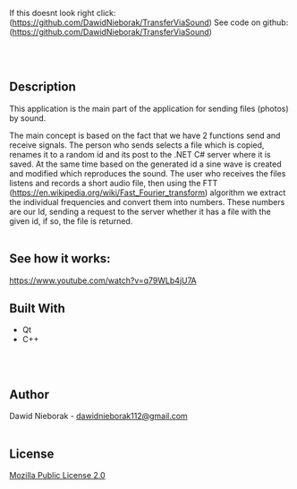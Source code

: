 If this doesnt look right click: (https://github.com/DawidNieborak/TransferViaSound)
See code on github: (https://github.com/DawidNieborak/TransferViaSound)
<div id="top"></div>
<br/><br/>

## Description

This application is the main part of the application for sending files (photos) by sound. 

The main concept is based on the fact that we have 2 functions send and receive signals. The person who sends selects a file which is copied, renames it to a random id and its post to the .NET C# server where it is saved. At the same time based on the generated id a sine wave is created and modified which reproduces the sound. The user who receives the files listens and records a short audio file, then using the FTT (https://en.wikipedia.org/wiki/Fast_Fourier_transform) algorithm we extract the individual frequencies and convert them into numbers. These numbers are our Id, sending a request to the server whether it has a file with the given id, if so, the file is returned.
<br/><br/>
## See how it works:
https://www.youtube.com/watch?v=q79WLb4jU7A

## Built With

-   Qt 
-   C++

<br/><br/>

## Author

Dawid Nieborak - dawidnieborak112@gmail.com
<br/><br/>

## License

[Mozilla Public License 2.0](https://choosealicense.com/licenses/mpl-2.0/)
